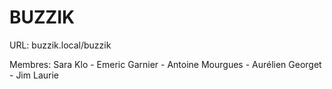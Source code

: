 BUZZIK
======

URL: buzzik.local/buzzik

Membres: 
Sara Klo - 
Emeric Garnier - 
Antoine Mourgues - 
Aurélien Georget - 
Jim Laurie
